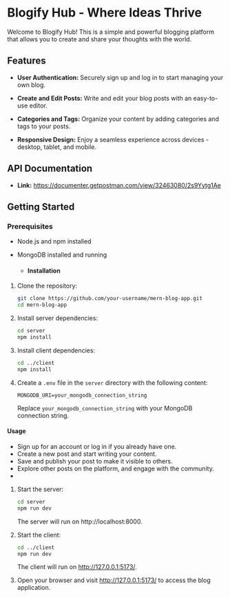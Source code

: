 # Blogify Hub - Where Ideas Thrive

Welcome to Blogify Hub! This is a simple and powerful blogging platform that allows you to create and share your thoughts with the world.

## Features

- **User Authentication:** Securely sign up and log in to start managing your own blog.

- **Create and Edit Posts:** Write and edit your blog posts with an easy-to-use editor.

- **Categories and Tags:** Organize your content by adding categories and tags to your posts.

- **Responsive Design:** Enjoy a seamless experience across devices - desktop, tablet, and mobile.

## API Documentation
- **Link:** https://documenter.getpostman.com/view/32463080/2s9Yytg1Ae
## Getting Started

### Prerequisites

- Node.js and npm installed
- MongoDB installed and running

  - #### Installation

1. Clone the repository:

    ```bash
    git clone https://github.com/your-username/mern-blog-app.git
    cd mern-blog-app
    ```

2. Install server dependencies:

    ```bash
    cd server
    npm install
    ```

3. Install client dependencies:

    ```bash
    cd ../client
    npm install
    ```

4. Create a `.env` file in the `server` directory with the following content:

    ```plaintext
    MONGODB_URI=your_mongodb_connection_string
    ```

   Replace `your_mongodb_connection_string` with your MongoDB connection string.

#### Usage
- Sign up for an account or log in if you already have one.
- Create a new post and start writing your content.
- Save and publish your post to make it visible to others.
- Explore other posts on the platform, and engage with the community.
- 
1. Start the server:

    ```bash
    cd server
    npm run dev
    ```

   The server will run on http://localhost:8000.

2. Start the client:

    ```bash
    cd ../client
    npm run dev
    ```

   The client will run on http://127.0.0.1:5173/.

3. Open your browser and visit  http://127.0.0.1:5173/ to access the blog application.


